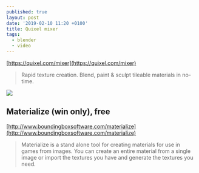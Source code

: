```yaml
---
published: true
layout: post
date: '2019-02-10 11:20 +0100'
title: Quixel mixer
tags:
  - blender
  - video
---
```

[https://quixel.com/mixer](https://quixel.com/mixer)

> Rapid texture creation.
> Blend, paint & sculpt tileable materials in no-time.

![](https://d3uwib8iif8w1p.cloudfront.net/quixel/mixer/mixer-mix-and-match.jpg)

## Materialize (win only), free

[http://www.boundingboxsoftware.com/materialize](http://www.boundingboxsoftware.com/materialize)

> Materialize is a stand alone tool for creating materials for use in games from images. You can create an entire material from a single image or import the textures you have and generate the textures you need.
